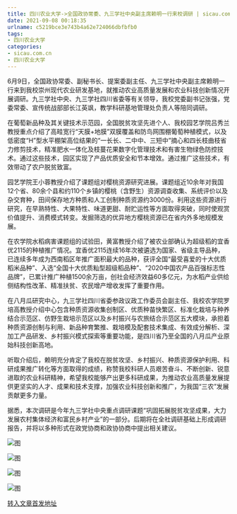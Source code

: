 ```yaml
---
title: 四川农业大学->全国政协常委、九三学社中央副主席赖明一行来校调研 | sicau.com.cn
date: 2021-09-08 00:18:35
urlname: c5219bce3e743b4a62e724066dbfbfb0
tags: 
- 四川农业大学
categories:
- sicau.com.cn
- 四川农业大学
---
```

6月9日，全国政协常委、副秘书长、提案委副主任、九三学社中央副主席赖明一行来到我校崇州现代农业研发基地，就推动农业高质量发展和农业科技创新情况开展调研。九三学社中央、九三学社四川省委等有关领导，我校党委副书记张强，党委常委、宣传统战部部长江英飒，教学科研基地管理处负责人等陪同调研。

在葡萄新品种及其关键技术示范园，全国脱贫攻坚先进个人、我校园艺学院吕秀兰教授重点介绍了高畦宽行“天膜+地膜”双膜覆盖和防鸟网围棚葡萄种植模式，以及低密度“H”型水平棚架高位结果的“一长长、二中中、三短中”摘心和四长枝曲枝省力修剪技术，精准肥水一体化及枝蔓花果数字化管理技术和有害生物绿色防控技术。通过这些技术，园区实现了产品优质安全和节本增效。通过推广这些技术，有效带动了农户脱贫致富。

园艺学院王小蓉教授介绍了课题组对樱桃资源研究进展。课题组近10余年对我国12个省、80余个县和约110个乡镇的樱桃（含野生）资源调查收集、系统评价以及杂交育种，田间保存地方种质和人工创制种质资源约3000份。利用这些资源进行研究，在早熟特性、大果特性、味道更甜、耐贮运性等方面取得突破，同时使观赏价值提升、消费模式转变。发掘筛选的优异地方樱桃资源已在省内外多地规模发展。

在农学院水稻病害课题组的试验田，黄富教授介绍了被农业部确认为超级稻的宜香优2115的种植推广情况。宜香优2115连续16年次被遴选为国家、省级主导品种，已连续多年成为西南稻区年推广面积最大的品种，获评全国“最受喜爱的十大优质稻米品种”、入选“全国十大优质籼型超级稻品种”、“2020中国农产品百强标志性品牌”，已累计推广种植1500余万亩，创社会经济效益60多亿元，为水稻产业供给侧结构性改革、精准扶贫、农民增产增收发挥了重要作用。

在八月瓜研究中心，九三学社四川省委参政议政工作委员会副主任、我校农学院罗培高教授介绍中心包含种质资源收集创制区、优质种苗快繁区、标准化栽培与种养结合示范区、仿野生栽培示范区以及乡村振兴与农旅结合示范区五大模块，承担着种质资源创制与利用、新品种育繁推、栽培模及配套技术集成、有效成分解析、深加工产品研发、乡村振兴模式探索等重要功能，是四川省乃至全国的八月瓜产业原始科技创新高地。

听取介绍后，赖明充分肯定了我校在脱贫攻坚、乡村振兴、种质资源保护利用、科研成果推广转化等方面取得的成绩，称赞我校科研人员艰苦奋斗、不断创新、锐意进取的农业科研精神，希望我校能够产出更多科研成果，为推动农业高质量发展提供更坚实的人才、成果和技术支撑，加强农业科技创新和推广，为我国“三农”发展贡献更多力量。

据悉，本次调研是今年九三学社中央重点调研课题“巩固拓展脱贫攻坚成果，大力发展农村集体经济和富民乡村产业”的一部分。后期将在全社调研基础上形成调研报告，并将以多种形式在政党协商和政协协商中提出相关建议。

![图](https://news.sicau.edu.cn/__local/E/C1/09/E04E28691F223BFDD9446554E41_21717160_23E1C.jpg)

![图](https://news.sicau.edu.cn/__local/C/41/B1/A40001075950AC362CD2058F0C7_AA1C173B_1A0EF.jpg)

![图](https://news.sicau.edu.cn/__local/D/7D/88/A95873949B1E4F97CEC61662117_C3E1DAE5_1A2E1.jpg)

![图](https://news.sicau.edu.cn/__local/B/D9/B0/C81856176D39E287FEE557E5233_FA1240B2_225F6.jpg)

[转入文章首发地址](https://news.sicau.edu.cn/info/1135/62740.htm)